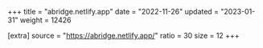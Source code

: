 +++
title = "abridge.netlify.app"
date = "2022-11-26"
updated = "2023-01-31"
weight = 12426

[extra]
source = "https://abridge.netlify.app/"
ratio = 30
size = 12
+++
